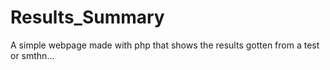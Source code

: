 # Results_Summary
A simple webpage made with php that shows the results gotten from a test or smthn...
